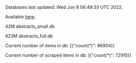 Databases last updated: Wed Jun  8 06:49:33 UTC 2022. 

Available [here](https://github.com/cbeauhilton/ash-db/releases).


42M	abstracts_small.db

623M	abstracts_full.db

Current number of items in db:
[{"count(*)": 96904}]

Current number of scraped items in db:
[{"count(*)": 72915}]
